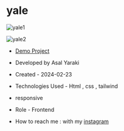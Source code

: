 # yale





![yale1](https://github.com/asalyaraki/yale/assets/155806762/89affba3-61d2-400b-ac96-61119ac32f3e)

![yale2](https://github.com/asalyaraki/yale/assets/155806762/576fa112-0f93-41a5-8be5-ab896ac4b29d)

- [Demo Project](https://asalyaraki.github.io/yale/)

- Developed by Asal Yaraki

- Created - 2024-02-23

- Technologies Used - Html , css , tailwind

- responsive

- Role - Frontend

- How to reach me : with my [instagram](https://www.instagram.com/asal_yaraki_web?igsh=MXJl3ZQ==) 
